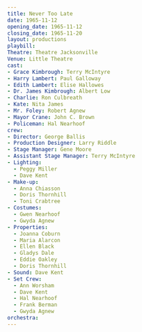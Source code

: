 ```yaml
---
title: Never Too Late
date: 1965-11-12
opening_date: 1965-11-12
closing_date: 1965-11-20
layout: productions
playbill:
Theatre: Theatre Jacksonville
Venue: Little Theatre
cast:
- Grace Kimbrough: Terry McIntyre
- Harry Lambert: Paul Galloway
- Edith Lambert: Elise Hallowes
- Dr. James Kimbrough: Albert Low
- Charlie: Ron Culbreath
- Kate: Nita James
- Mr. Foley: Robert Agnew
- Mayor Crane: John C. Brown
- Policeman: Hal Nearhoof
crew:
- Director: George Ballis
- Production Designer: Larry Riddle
- Stage Manager: Gene Moore
- Assistant Stage Manager: Terry McIntyre
- Lighting:
  - Peggy Miller
  - Dave Kent
- Make-up:
  - Anna Chiasson
  - Doris Thornhill
  - Toni Crabtree
- Costumes:
  - Gwen Nearhoof
  - Gwyda Agnew
- Properties:
  - Joanna Coburn
  - Maria Alarcon
  - Ellen Black
  - Gladys Dale
  - Eddie Oakley
  - Doris Thornhill
- Sound: Dave Kent
- Set Crew:
  - Ann Worsham
  - Dave Kent
  - Hal Nearhoof
  - Frank Berman
  - Gwyda Agnew
orchestra:
---
```


